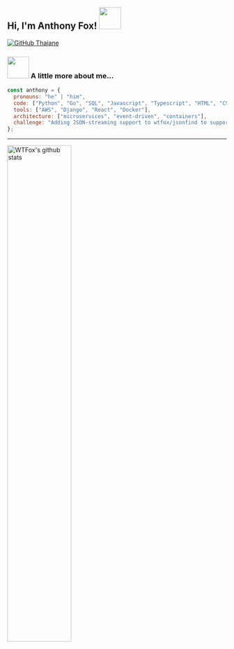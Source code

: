 <h2> Hi, I'm Anthony Fox! <img src="https://media0.giphy.com/media/kD0SmLCJUfovtlYFgp/giphy.gif?cid=ecf05e47as2xtzxj0urwcwhhbb10dowzxuqnmx2y8thxr83l&rid=giphy.gif&ct=s" width="50"></h2>

[![GitHub Thaiane](https://img.shields.io/github/followers/wtfox?label=follow&style=social)](https://github.com/wtfox)

### <img src="https://media1.giphy.com/media/db57TJ1xZ7hGrGAuaX/giphy.gif?cid=ecf05e47n8lbpudpuv8ibddh6p53ydu2avn6dnom7yxwrjcy&rid=giphy.gif&ct=s" width="50"> A little more about me...

```javascript
const anthony = {
  pronouns: "he" | "him",
  code: ["Python", "Go", "SQL", "Javascript", "Typescript", "HTML", "CSS"],
  tools: ["AWS", "Django", "React", "Docker"],
  architecture: ["microservices", "event-driven", "containers"],
  challenge: "Adding JSON-streaming support to wtfox/jsonfind to support larger JSON files.",
};
```

---

<img alt="WTFox's github stats" width="54%" src="https://github-readme-stats.vercel.app/api?username=WTFox&show_icons=true&count_private=true&hide_border=true&bg_color=50,e96205,904e99&title_color=fff&text_color=fff&icon_color=f2f2f2" href="https://github.com/wtfox" /> 
